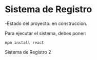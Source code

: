 <h1> Sistema de Registro</h1>

-Estado del proyecto: en construccion.

Para ejecutar el sistema, debes poner:

````npm install react````

Sistema de Registro 2 
